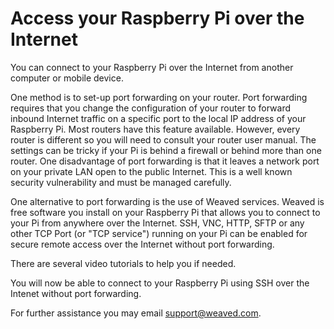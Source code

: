 # Access your Raspberry Pi over the Internet

You can connect to your Raspberry Pi over the Internet from another computer or mobile device.  

One method is to set-up port forwarding on your router.   Port forwarding requires that you change the configuration of your router to forward inbound Internet traffic on a specific port to the local IP address of your Raspberry Pi.  Most routers have this feature available.  However, every router is different so you will need to consult your router user manual.  The settings can be tricky if your Pi is behind a firewall or behind more than one router.  One disadvantage of port forwarding is that it leaves a network port on your private LAN open to the public Internet.  This is a well known security vulnerability and must be managed carefully.

One alternative to port forwarding is the use of Weaved services.  Weaved is free software you install on your Raspberry Pi that allows you to connect to your Pi from anywhere over the Internet.  SSH, VNC, HTTP, SFTP or any other TCP Port (or "TCP service") running on your Pi can be enabled for secure remote access over the Internet without port forwarding.



There are several video tutorials to help you if needed.

You will now be able to connect to your Raspberry Pi using SSH over the Intenet without port forwarding.

For further assistance you may email support@weaved.com.

